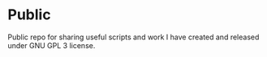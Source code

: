 # Public
Public repo for sharing useful scripts and work I have created and released under GNU GPL 3 license.
